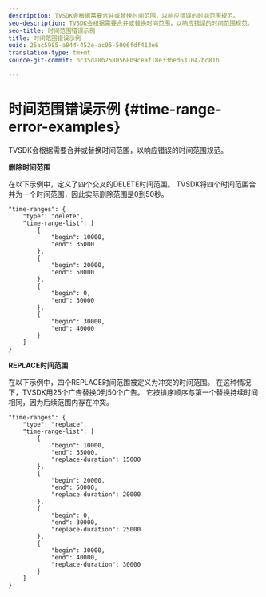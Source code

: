 ```yaml
---
description: TVSDK会根据需要合并或替换时间范围，以响应错误的时间范围规范。
seo-description: TVSDK会根据需要合并或替换时间范围，以响应错误的时间范围规范。
seo-title: 时间范围错误示例
title: 时间范围错误示例
uuid: 25ac5985-a844-452e-ac95-5006fdf413e6
translation-type: tm+mt
source-git-commit: bc35da8b258056809ceaf18e33bed631047bc81b

---
```



# 时间范围错误示例 {#time-range-error-examples}

TVSDK会根据需要合并或替换时间范围，以响应错误的时间范围规范。

**删除时间范围**

在以下示例中，定义了四个交叉的DELETE时间范围。 TVSDK将四个时间范围合并为一个时间范围，因此实际删除范围是0到50秒。

```
"time-ranges": {
    "type": "delete",
    "time-range-list": [
        {
            "begin": 10000,
            "end": 35000
        },
        {
            "begin": 20000,
            "end": 50000
        },
        {
            "begin": 0,
            "end": 30000
        },
        {
            "begin": 30000,
            "end": 40000
        }
    ]
}
```

**REPLACE时间范围**

在以下示例中，四个REPLACE时间范围被定义为冲突的时间范围。 在这种情况下，TVSDK用25个广告替换0到50个广告。 它按排序顺序与第一个替换持续时间相同，因为后续范围内存在冲突。

```
"time-ranges": {
    "type": "replace",
    "time-range-list": [
        {
            "begin": 10000,
            "end": 35000,
            "replace-duration": 15000
        },
        {
            "begin": 20000,
            "end": 50000,
            "replace-duration": 20000
        },
        {
            "begin": 0,
            "end": 30000,
            "replace-duration": 25000
        },
        {
            "begin": 30000,
            "end": 40000,
            "replace-duration": 30000
        }
    ]
}
```
